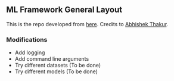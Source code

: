 ## ML Framework General Layout

This is the repo developed from [here](https://github.com/abhishekkrthakur/e01). Credits to [Abhishek Thakur](https://www.linkedin.com/in/abhisvnit/).

### Modifications
- Add logging
- Add command line arguments
- Try different datasets (To be done)
- Try different models (To be done)
